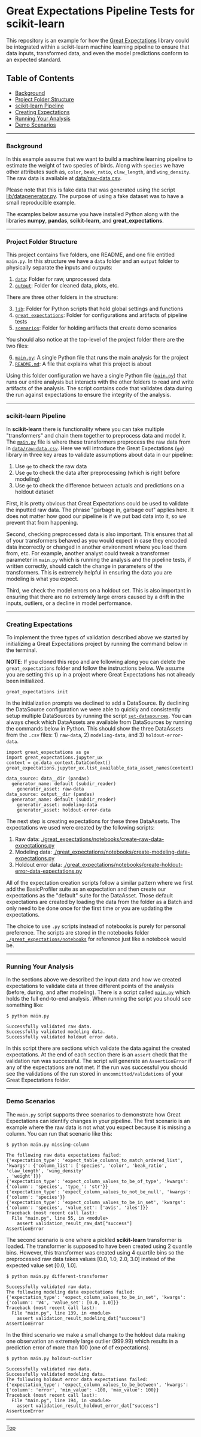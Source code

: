# Great Expectations Pipeline Tests for scikit-learn

This repository is an example for how the [Great Expectations](https://github.com/great-expectations/great_expectations) 
library could be integrated within a scikit-learn machine learning pipeline to ensure that data 
inputs, transformed data, and even the model predictions conform to an expected standard. 

## Table of Contents

 - [Background](#background)
 - [Project Folder Structure](#project-folder-structure)
 - [scikit-learn Pipeline](#scikit-learn-pipeline)
 - [Creating Expectations](#creating-expectations)
 - [Running Your Analysis](#running-your-analysis) 
 - [Demo Scenarios](#demo-scenarios)  


---

### Background

In this example assume that we want to build a machine learning pipeline to 
estimate the weight of two species of birds. Along with `species` we have other 
attributes such as, `color`, `beak_ratio`, `claw_length`, and `wing_density`. 
The raw data is available at [data/raw-data.csv](./data/raw-data.csv). 

Please note that this is fake data that was generated using the script [lib/datagenerator.py](./lib/datagenerator.py). 
The purpose of using a fake dataset was to have a small reproducible example.

The examples below assume you have installed Python along with the libraries **numpy**, 
**pandas**, **scikit-learn**, and **great_expectations**.


---

### Project Folder Structure

This project contains five folders, one README, and one file entitled `main.py`. 
In this structure we have a `data` folder and an `output` folder to physically separate 
the inputs and outputs:  

1.  [`data`](./data): Folder for raw, unprocessed data
2.  [`output`](./output): Folder for cleaned data, plots, etc.

There are three other folders in the structure:

3. [`lib`](./lib): Folder for Python scripts that hold global settings and functions
4. [`great_expectations`](./great_expectations): Folder for configurations and artifacts of pipeline tests
5. [`scenarios`](./scenarios): Folder for holding artifacts that create demo scenarios

You should also notice at the top-level of the project folder there are the two files: 

6. [`main.py`](main.py): A single Python file that runs the main analysis for the project 
7. [`README.md`](README.md): A file that explains what this project is about

Using this folder configuration we have a single Python file ([`main.py`](main.py)) that runs 
our entire analysis but interacts with the other folders to read and write artifacts 
of the analysis. The script contains code that validates data during the run against 
expectations to ensure the integrity of the analysis.


---

### scikit-learn Pipeline

In **scikit-learn** there is functionality where you can take multiple "transformers" 
and chain them together to preprocess data and model it. The [`main.py`](main.py) 
file is where these transformers preprocess the raw data from in [`data/raw-data.csv`](./data/raw-data.csv). 
Here we will introduce the Great Expectations (`ge`) library in three key areas to 
validate assumptions about data in our pipeline: 

1. Use `ge` to check the raw data
2. Use `ge` to check the data after preprocessing (which is right before modeling)
3. Use `ge` to check the difference between actuals and predictions on a holdout dataset

First, it is pretty obvious that Great Expectations could be used to validate the inputted raw data. 
The phrase "garbage in, garbage out" applies here. It does not matter how good our 
pipeline is if we put bad data into it, so we prevent that from happening.

Second, checking preprocessed data is also important. This ensures that all of your transformers 
behaved as you would expect in case they encoded data incorrectly or changed in another 
environment where you load them from, etc. For example, another analyst could tweak 
a transformer parameter in `main.py` which is running the analysis and the pipeline tests, 
if written correctly, should catch the change in parameters of the transformers. 
This is extremely helpful in ensuring the data you are modeling is what you expect.

Third, we check the model errors on a holdout set. This is also important in ensuring 
that there are no extremely large errors caused by a drift in the inputs, outliers, or a 
decline in model performance.


---

### Creating Expectations

To implement the three types of validation described above we started by initializing a 
Great Expectations project by running the command below in the terminal. 

**NOTE**: If you cloned this repo and are following along you can delete the 
`great_expectations` folder and follow the instructions below. We assume you are 
setting this up in a project where Great Expectations has not already been initialized.

```
great_expectations init
```

In the initialization prompts we declined to add a DataSource. By declining the DataSource 
configuration we were able to quickly and consistently setup multiple DataSources by 
running the script [`set-datasources`](./great_expectations/notebooks/set-datasources.py). 
You can always check which DataAssets are available from DataSources by running the commands below 
in Python. This should show the three DataAssets from the `.csv` files: 1) `raw-data`, 
2) `modeling-data`, and 3) `holdout-error-data`.  

```
import great_expectations as ge
import great_expectations.jupyter_ux
context = ge.data_context.DataContext()
great_expectations.jupyter_ux.list_available_data_asset_names(context)

data_source: data__dir (pandas)
  generator_name: default (subdir_reader)
    generator_asset: raw-data
data_source: output__dir (pandas)
  generator_name: default (subdir_reader)
    generator_asset: modeling-data
    generator_asset: holdout-error-data
```

The next step is creating expectations for these three DataAssets. The expectations 
we used were created by the following scripts: 

1. Raw data: [./great_expectations/notebooks/create-raw-data-expectations.py](./great_expectations/notebooks/create-raw-data-expectations.py)
2. Modeling data: [./great_expectations/notebooks/create-modeling-data-expectations.py](./great_expectations/notebooks/create-modeling-data-expectations.py)
3. Holdout error data: [./great_expectations/notebooks/create-holdout-error-data-expectations.py](./great_expectations/notebooks/create-holdout-error-data-expectations.py)

All of the expectation creation scripts follow a similar pattern where we first add the BasicProfiler suite 
as an expectation and then create our expectations as the "default" suite for the DataAsset.
Those default expectations are created by loading the data from the folder as a Batch and 
only need to be done once for the first time or you are updating the expectations.

The choice to use `.py` scripts instead of notebooks is purely for personal preference. 
The scripts are stored in the notebooks folder [`./great_expectations/notebooks`](./great_expectations/notebooks) 
for reference just like a notebook would be.  


---

### Running Your Analysis

In the sections above we described the input data and how we created expectations to validate 
data at three different points of the analysis (before, during, and after modeling). 
There is a script called [`main.py`](main.py) which holds the full end-to-end analysis.
When running the script you should see something like: 

```
$ python main.py

Successfully validated raw data.
Successfully validated modeling data.
Successfully validated holdout error data.
```

In this script there are sections which validate the data against the created expectations. 
At the end of each section there is an `assert` check that the validation run was 
successful. The script will generate an `AssertionError` if any of the expectations are not met. 
If the run was successful you should see the validations of the run stored in 
`uncommitted/validations` of your Great Expectations folder. 


---

### Demo Scenarios

The `main.py` script supports three scenarios to demonstrate how Great Expectations 
can identify changes in your pipeline. The first scenario is an example where the 
raw data is not what you expect because it is missing a column. You can run that 
scenario like this: 

```
$ python main.py missing-column

The following raw data expectations failed:
{'expectation_type': 'expect_table_columns_to_match_ordered_list', 'kwargs': {'column_list': ['species', 'color', 'beak_ratio', 'claw_length', 'wing_density'
, 'weight']}}
{'expectation_type': 'expect_column_values_to_be_of_type', 'kwargs': {'column': 'species', 'type_': 'str'}}
{'expectation_type': 'expect_column_values_to_not_be_null', 'kwargs': {'column': 'species'}}
{'expectation_type': 'expect_column_values_to_be_in_set', 'kwargs': {'column': 'species', 'value_set': ['avis', 'ales']}}
Traceback (most recent call last):
  File "main.py", line 55, in <module>
    assert validation_result_raw_dat["success"]
AssertionError
```

The second scenario is one where a pickled **scikit-learn** transformer is loaded. 
The transformer is supposed to have been created using 2 quantile bins. However, 
this transformer was created using 4 quartile bins so the preprocessed raw data takes 
values [0.0, 1.0, 2.0, 3.0] instead of the expected value set [0.0, 1.0].

```
$ python main.py different-transformer

Successfully validated raw data.
The following modeling data expectations failed:
{'expectation_type': 'expect_column_values_to_be_in_set', 'kwargs': {'column': 'V4', 'value_set': [0.0, 1.0]}}
Traceback (most recent call last):
  File "main.py", line 139, in <module>
    assert validation_result_modeling_dat["success"]
AssertionError
```

In the third scenario we make a small change to the holdout data making one observation 
an extremely large outlier (999.99) which results in a prediction error of more 
than 100 (one of of expectations).

```
$ python main.py holdout-outlier

Successfully validated raw data.
Successfully validated modeling data.
The following holdout error data expectations failed:
{'expectation_type': 'expect_column_values_to_be_between', 'kwargs': {'column': 'error', 'min_value': -100, 'max_value': 100}}
Traceback (most recent call last):
  File "main.py", line 194, in <module>
    assert validation_result_holdout_error_dat["success"]
AssertionError
```


---

[Top](#great-expectations-pipeline-tests-for-scikit-learn)